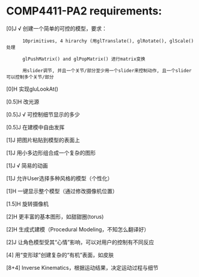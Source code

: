 # COMP4411-PA2 requirements:   

[0]J √	创建一个简单的可控的模型，要求：

          10primitives, 4 hirarchy (用glTranslate(), glRotate(), glScale()处理  
          
          glPushMatrix() and glPopMatrix() 进行matrix变换  
          
          用slider调节, 并且一个关节/部分至少用一个slider来控制动作, 且一个slider可以控制多个关节/部分
          
[0]H	实现gluLookAt()

[0.5]H	改光源

[0.5]J √	可控制细节显示的多少

[0.5]J	在建模中自由发挥

[1]J	把图片粘贴到模型的表面上

[1]J	用小多边形组合成一个复杂的图形

[1]J √	简易的动画

[1]J	允许User选择多种风格的模型（个性化）

[1]H	一键显示整个模型（通过修改摄像机位置）

[1.5]H	旋转摄像机

[2]H	更丰富的基本图形，如甜甜圈(torus)

[2]H	生成式建模（Procedural Modeling，不知怎么翻译好）

[2]J	让角色模型受其“心情”影响，可以对用户的控制有不同反应

[4]	用“变形球”创建复杂的“有机”表面，如皮肤

[8+4]	Inverse Kinematics，根据运动结果，决定运动过程与细节

